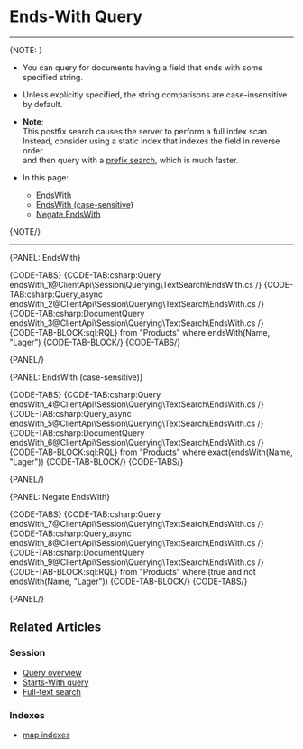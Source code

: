 ﻿# Ends-With Query

---

{NOTE: }

* You can query for documents having a field that ends with some specified string.

* Unless explicitly specified, the string comparisons are case-insensitive by default.

* **Note**:  
  This postfix search causes the server to perform a full index scan.  
  Instead, consider using a static index that indexes the field in reverse order  
  and then query with a [prefix search](../../../../client-api/session/querying/text-search/starts-with-query), which is much faster.

* In this page:
    * [EndsWith](../../../../client-api/session/querying/text-search/ends-with-query#endswith)
    * [EndsWith (case-sensitive)](../../../../client-api/session/querying/text-search/ends-with-query#endswith-(case-sensitive))
    * [Negate EndsWith](../../../../client-api/session/querying/text-search/ends-with-query#negate-endswith)

{NOTE/}

---

{PANEL: EndsWith}

{CODE-TABS}
{CODE-TAB:csharp:Query endsWith_1@ClientApi\Session\Querying\TextSearch\EndsWith.cs /}
{CODE-TAB:csharp:Query_async endsWith_2@ClientApi\Session\Querying\TextSearch\EndsWith.cs /}
{CODE-TAB:csharp:DocumentQuery endsWith_3@ClientApi\Session\Querying\TextSearch\EndsWith.cs /}
{CODE-TAB-BLOCK:sql:RQL}
from "Products"
where endsWith(Name, "Lager")
{CODE-TAB-BLOCK/}
{CODE-TABS/}

{PANEL/}

{PANEL: EndsWith (case-sensitive)}

{CODE-TABS}
{CODE-TAB:csharp:Query endsWith_4@ClientApi\Session\Querying\TextSearch\EndsWith.cs /}
{CODE-TAB:csharp:Query_async endsWith_5@ClientApi\Session\Querying\TextSearch\EndsWith.cs /}
{CODE-TAB:csharp:DocumentQuery endsWith_6@ClientApi\Session\Querying\TextSearch\EndsWith.cs /}
{CODE-TAB-BLOCK:sql:RQL}
from "Products"
where exact(endsWith(Name, "Lager"))
{CODE-TAB-BLOCK/}
{CODE-TABS/}

{PANEL/}

{PANEL: Negate EndsWith}

{CODE-TABS}
{CODE-TAB:csharp:Query endsWith_7@ClientApi\Session\Querying\TextSearch\EndsWith.cs /}
{CODE-TAB:csharp:Query_async endsWith_8@ClientApi\Session\Querying\TextSearch\EndsWith.cs /}
{CODE-TAB:csharp:DocumentQuery endsWith_9@ClientApi\Session\Querying\TextSearch\EndsWith.cs /}
{CODE-TAB-BLOCK:sql:RQL}
from "Products"
where (true and not endsWith(Name, "Lager"))
{CODE-TAB-BLOCK/}
{CODE-TABS/}

{PANEL/}

## Related Articles

### Session

- [Query overview](../../../../client-api/session/querying/how-to-query)
- [Starts-With query](../../../../client-api/session/querying/text-search/starts-with-query)
- [Full-text search](../../../../client-api/session/querying/text-search/full-text-search)

### Indexes

- [map indexes](../../../../indexes/map-indexes)
